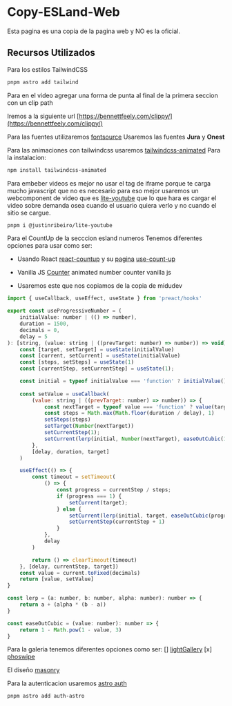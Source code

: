 # Copy-ESLand-Web

Esta pagina es una copia de la pagina web y NO es la oficial.

## Recursos Utilizados

Para los estilos TailwindCSS

```bash
pnpm astro add tailwind
```

Para en el video agregar una forma de punta al final de la primera seccion con un clip path

Iremos a la siguiente url [https://bennettfeely.com/clippy/](https://bennettfeely.com/clippy/)

Para las fuentes utilizaremos [fontsource](https://fontsource.org/fonts/jura/install)
Usaremos las fuentes **Jura** y **Onest**

Para las animaciones con tailwindcss usaremos [tailwindcss-animated](https://www.tailwindcss-animated.com/)
Para la instalacion:
```bash
npm install tailwindcss-animated
```

Para embeber videos es mejor no usar el tag de iframe porque te carga mucho javascript que no es necesario para eso mejor usaremos un webcomponent de video que es [lite-youtube](https://github.com/justinribeiro/lite-youtube) que lo que hara es cargar el video sobre demanda osea cuando el usuario quiera verlo y no cuando el sitio se cargue.

```bash
pnpm i @justinribeiro/lite-youtube
```

Para el CountUp de la secccion esland numeros
Tenemos diferentes opciones para usar como ser:
* Usando React
[react-countup](https://github.com/glennreyes/react-countup) y su [pagina](https://tr8tk.csb.app/)
[use-count-up](https://use-count-up.vercel.app/)
* Vanilla JS
[Counter](https://codepen.io/lonekorean/pen/dyOVxmy)
animated number counter vanilla js

* Usaremos este que nos copiamos de la copia de midudev
```javascript
import { useCallback, useEffect, useState } from 'preact/hooks'

export const useProgressiveNumber = (
	initialValue: number | (() => number),
	duration = 1500,
	decimals = 0,
	delay = 5
): [string, (value: string | ((prevTarget: number) => number)) => void] => {
	const [target, setTarget] = useState(initialValue)
	const [current, setCurrent] = useState(initialValue)
	const [steps, setSteps] = useState(1)
	const [currentStep, setCurrentStep] = useState(1);

	const initial = typeof initialValue === 'function' ? initialValue() : initialValue;
	
	const setValue = useCallback(
		(value: string | ((prevTarget: number) => number)) => {
			const nextTarget = typeof value === 'function' ? value(target) : value
			const steps = Math.max(Math.floor(duration / delay), 1)
			setSteps(steps)
			setTarget(Number(nextTarget))
			setCurrentStep(1);
			setCurrent(lerp(initial, Number(nextTarget), easeOutCubic(1 / steps)))
		},
		[delay, duration, target]
	)

	useEffect(() => {
		const timeout = setTimeout(
			() => {
				const progress = currentStep / steps;
				if (progress === 1) {
					setCurrent(target);
				} else {
					setCurrent(lerp(initial, target, easeOutCubic(progress)))
					setCurrentStep(currentStep + 1)
				}
			},
			delay
		)

		return () => clearTimeout(timeout)
	}, [delay, currentStep, target])
	const value = current.toFixed(decimals)
	return [value, setValue]
}

const lerp = (a: number, b: number, alpha: number): number => {
	return a + (alpha * (b - a))
}

const easeOutCubic = (value: number): number => {
	return 1 - Math.pow(1 - value, 3)
}
```

Para la galeria tenemos diferentes opciones como ser:
[] [lightGallery](https://www.lightgalleryjs.com/)
[x] [phoswipe](https://photoswipe.com/)

El diseño [masonry](https://github.com/andreasbm/masonry-layout)


Para la autenticacion usaremos [astro auth](https://docs.astro.build/es/guides/authentication/)

```bash
pnpm astro add auth-astro
```




```bash

```